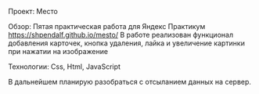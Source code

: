  Проект: Место

 Обзор:
 Пятая практическая работа для Яндекс Практикум
https://shpendalf.github.io/mesto/
 В работе реализован функционал добавления карточек, кнопка удаления, лайка и увеличение картинки при нажатии на изображение 
 
 Технологии: Css, Html, JavaScript

 В дальнейшем планирую разобраться с отсыланием данных на сервер. 


